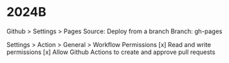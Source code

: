 # 2024B

Github > Settings > Pages
Source: Deploy from a branch
Branch: gh-pages

Settings > Action > General > Workflow Permissions
[x] Read and write permissions
[x] Allow Github Actions to create and approve pull requests